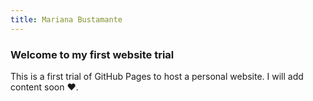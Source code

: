 ```yaml
---
title: Mariana Bustamante
---
```



### Welcome to my first website trial

This is a first trial of GitHub Pages to host a personal website. I will add content soon :heart:. 

